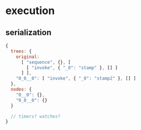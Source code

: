 
# execution

## serialization

```js
{
  trees: {
    original:
      [ "sequence", {}, [
        [ "invoke", { "_0": "stamp" }, [] ]
      ] ],
    "0_0__0": [ "invoke", { "_0": "stamp2" }, [] ]
  },
  nodes: {
    "0__0": {},
    "0_0__0": {}
  }

  // timers? watches?
}
```

